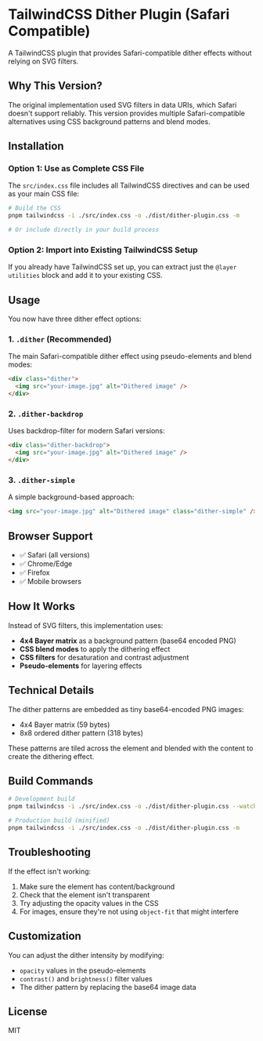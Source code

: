 # TailwindCSS Dither Plugin (Safari Compatible)

A TailwindCSS plugin that provides Safari-compatible dither effects without relying on SVG filters.

## Why This Version?

The original implementation used SVG filters in data URIs, which Safari doesn't support reliably. This version provides multiple Safari-compatible alternatives using CSS background patterns and blend modes.

## Installation

### Option 1: Use as Complete CSS File

The `src/index.css` file includes all TailwindCSS directives and can be used as your main CSS file:

```bash
# Build the CSS
pnpm tailwindcss -i ./src/index.css -o ./dist/dither-plugin.css -m

# Or include directly in your build process
```

### Option 2: Import into Existing TailwindCSS Setup

If you already have TailwindCSS set up, you can extract just the `@layer utilities` block and add it to your existing CSS.

## Usage

You now have three dither effect options:

### 1. `.dither` (Recommended)

The main Safari-compatible dither effect using pseudo-elements and blend modes:

```html
<div class="dither">
  <img src="your-image.jpg" alt="Dithered image" />
</div>
```

### 2. `.dither-backdrop`

Uses backdrop-filter for modern Safari versions:

```html
<div class="dither-backdrop">
  <img src="your-image.jpg" alt="Dithered image" />
</div>
```

### 3. `.dither-simple`

A simple background-based approach:

```html
<img src="your-image.jpg" alt="Dithered image" class="dither-simple" />
```

## Browser Support

- ✅ Safari (all versions)
- ✅ Chrome/Edge
- ✅ Firefox
- ✅ Mobile browsers

## How It Works

Instead of SVG filters, this implementation uses:

- **4x4 Bayer matrix** as a background pattern (base64 encoded PNG)
- **CSS blend modes** to apply the dithering effect
- **CSS filters** for desaturation and contrast adjustment
- **Pseudo-elements** for layering effects

## Technical Details

The dither patterns are embedded as tiny base64-encoded PNG images:

- 4x4 Bayer matrix (59 bytes)
- 8x8 ordered dither pattern (318 bytes)

These patterns are tiled across the element and blended with the content to create the dithering effect.

## Build Commands

```bash
# Development build
pnpm tailwindcss -i ./src/index.css -o ./dist/dither-plugin.css --watch

# Production build (minified)
pnpm tailwindcss -i ./src/index.css -o ./dist/dither-plugin.css -m
```

## Troubleshooting

If the effect isn't working:

1. Make sure the element has content/background
2. Check that the element isn't transparent
3. Try adjusting the opacity values in the CSS
4. For images, ensure they're not using `object-fit` that might interfere

## Customization

You can adjust the dither intensity by modifying:

- `opacity` values in the pseudo-elements
- `contrast()` and `brightness()` filter values
- The dither pattern by replacing the base64 image data

## License

MIT
